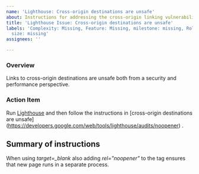 ```yaml
---
name: 'Lighthouse: Cross-origin destinations are unsafe'
about: Instructions for addressing the cross-origin linking vulnerabilities
title: 'Lighthouse Issue: Cross-origin destinations are unsafe'
labels: 'Complexity: Missing, Feature: Missing, milestone: missing, Role: missing,
  size: missing'
assignees: ''

---
```


### Overview
Links to cross-origin destinations are unsafe both from a security and performance perspective.  

### Action Item
Run [Lighthouse](https://developers.google.com/web/tools/lighthouse/) and then follow the instructions in [cross-origin destinations are unsafe]
(https://developers.google.com/web/tools/lighthouse/audits/noopener) .   

## Summary of instructions
When using *target=_blank* also adding *rel="noopener"* to the tag ensures that new page runs in a separate process.
